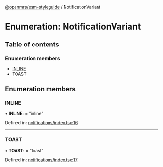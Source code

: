 [@openmrs/esm-styleguide](../API.md) / NotificationVariant

# Enumeration: NotificationVariant

## Table of contents

### Enumeration members

- [INLINE](notificationvariant.md#inline)
- [TOAST](notificationvariant.md#toast)

## Enumeration members

### INLINE

• **INLINE**: = "inline"

Defined in: [notifications/index.tsx:16](https://github.com/openmrs/openmrs-esm-core/blob/master/packages/framework/esm-styleguide/src/notifications/index.tsx#L16)

___

### TOAST

• **TOAST**: = "toast"

Defined in: [notifications/index.tsx:17](https://github.com/openmrs/openmrs-esm-core/blob/master/packages/framework/esm-styleguide/src/notifications/index.tsx#L17)
